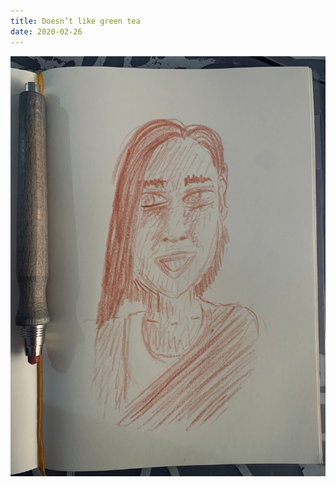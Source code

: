 ```yaml
---
title: Doesn’t like green tea
date: 2020-02-26
---
```


!['Doesn’t like green tea'](image/39Doesn-tlikegreentea6.jpg)

